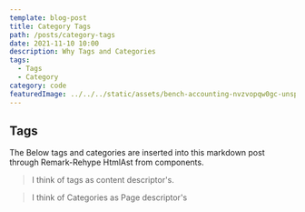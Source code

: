 ```yaml
---
template: blog-post
title: Category Tags
path: /posts/category-tags
date: 2021-11-10 10:00
description: Why Tags and Categories
tags:
  - Tags
  - Category
category: code  
featuredImage: ../../../static/assets/bench-accounting-nvzvopqw0gc-unsplash.jpg
---
```


## Tags

The Below tags and categories are inserted into this markdown post through Remark-Rehype HtmlAst from components.

> I think of tags as content descriptor's.

<tags></tags>

> I think of Categories as Page descriptor's

<categories></categories>